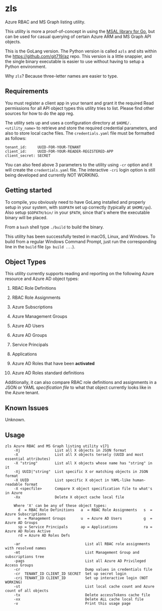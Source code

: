 # zls
Azure RBAC and MS Graph listing utility.

This utility is more a proof-of-concept in using the [MSAL library for Go](https://github.com/AzureAD/microsoft-authentication-library-for-go), but can be used for casual querying of certain Azure ARM and MS Graph API objects.

This is the GoLang version. The Python version is called `azls` and sits within the https://github.com/git719/az repo. This version is a little snappier, and the single binary executable is easier to use without having to setup a Python environment. 

Why `zls`? Because three-letter names are easier to type.

## Requirements
You must register a client app in your tenant and grant it the required Read permissions for all API object types this utility tries to list. Please find other sources for how to do the app reg.

The utility sets up and uses a configuration directory at `$HOME/.<utility_name>` to retrieve and store the required credential parameters, and also to store local cache files. The `credentials.yaml` file must be formatted as follows:
```
tenant_id:     UUID-FOR-YOUR-TENANT
client_id:     UUID-FOR-YOUR-READER-REGISTERED-APP
client_secret: SECRET
```
You can also feed above 3 parameters to the utility using `-cr` option and it will create the `credentials.yaml` file. The interactive `-cri` login option is still being developed and currently NOT WORKING.

## Getting started
To compile, you obviously need to have GoLang installed and properly setup in your system, with `$GOPATH` set up correctly (typically at `$HOME/go`). Also setup `$GOPATH/bin/` in your `$PATH`, since that's where the executable binary will be placed.

From a `bash` shell type `./build` to build the binary. 

This utility has been successfully tested in macOS, Linux, and Windows. To build from a regular Windows Command Prompt, just run the corresponding line in the `build` file (`go build ...`).

## Object Types
This utility currently supports reading and reporting on the following Azure resource and Azure AD object types:

1. RBAC Role Definitions

2. RBAC Role Assignments

3. Azure Subscriptions

4. Azure Management Groups

5. Azure AD Users

6. Azure AD Groups

7. Service Principals

8. Applications

9. Azure AD Roles that have been **activated**

10. Azure AD Roles standard definitions

Additionally, it can also compare RBAC role definitions and assignments in a JSON or YAML _specification file_ to what that object currently looks like in the Azure tenant.

## Known Issues
Unknown.

## Usage
```
zls Azure RBAC and MS Graph listing utility v171
    -Xj                List all X objects in JSON format
    -X                 List all X objects tersely (UUID and most essential attributes)
    -X "string"        List all X objects whose name has "string" in it
    -Xj UUID|"string"  List specific X or matching objects in JSON format
    -X UUID            List specific X object in YAML-like human-readable format
    -X <specfile>      Compare X object specification file to what's in Azure
    -Xx                Delete X object cache local file

    Where 'X' can be any of these object types:
      d  = RBAC Role Definitions   a  = RBAC Role Assignments   s  = Azure Subscriptions
      m  = Management Groups       u  = Azure AD Users          g  = Azure AD Groups
      sp = Service Principals      ap = Applications            ra = Azure AD Roles Active
      rd = Azure AD Roles Defs

    -ar                              List all RBAC role assignments with resolved names
    -mt                              List Management Group and subscriptions tree
    -pags                            List all Azure AD Privileged Access Groups
    -cr                              Dump values in credentials file
    -cr  TENANT_ID CLIENT_ID SECRET  Set up secret login
    -cri TENANT_ID CLIENT_ID         Set up interactive login (NOT WORKING)
    -st                              List local cache count and Azure count of all objects
    -tx                              Delete accessTokens cache file
    -xx                              Delete ALL cache local file
    -v                               Print this usage page
```
